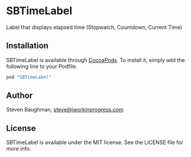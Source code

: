 # SBTimeLabel
Label that displays elapsed time (Stopwatch, Countdown, Current Time)

<!-- [![CI Status](http://img.shields.io/travis/Steven Baughman/SBTimeLabel.svg?style=flat)](https://travis-ci.org/Steven Baughman/SBTimeLabel)
[![Version](https://img.shields.io/cocoapods/v/SBTimeLabel.svg?style=flat)](http://cocoapods.org/pods/SBTimeLabel)
[![License](https://img.shields.io/cocoapods/l/SBTimeLabel.svg?style=flat)](http://cocoapods.org/pods/SBTimeLabel)
[![Platform](https://img.shields.io/cocoapods/p/SBTimeLabel.svg?style=flat)](http://cocoapods.org/pods/SBTimeLabel)
 -->

## Installation

SBTimeLabel is available through [CocoaPods](http://cocoapods.org). To install
it, simply add the following line to your Podfile:

```ruby
pod "SBTimeLabel"
```

## Author

Steven Baughman, steve@iworkinprogress.com

## License

SBTimeLabel is available under the MIT license. See the LICENSE file for more info.
